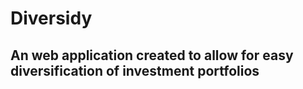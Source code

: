 # Diversidy
 <h2>An web application created to allow for easy diversification of investment portfolios</h2>